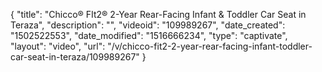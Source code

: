 {
    "title": "Chicco&reg; FIt2&reg; 2-Year Rear-Facing Infant &amp; Toddler Car Seat in Teraza",
    "description": "",
    "videoid": "109989267",
    "date_created": "1502522553",
    "date_modified": "1516666234",
    "type": "captivate",
    "layout": "video",
    "url": "\/v\/chicco-fit2-2-year-rear-facing-infant-toddler-car-seat-in-teraza\/109989267"
}